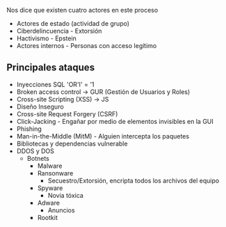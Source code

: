 Nos dice que existen cuatro actores en este proceso
- Actores de estado (actividad de grupo)
- Ciberdelincuencia - Extorsión
- Hactivismo - Epstein
- Actores internos - Personas con acceso legítimo
## Principales ataques
- Inyecciones SQL 'OR'I' = '1
- Broken access control -> GUR (Gestión de Usuarios y Roles)
- Cross-site Scripting (XSS) -> JS
- Diseño Inseguro
- Cross-site Request Forgery (CSRF)
- Click-Jacking - Engañar por medio de elementos invisibles en la GUI
- Phishing
- Man-in-the-Middle (MitM) - Alguien intercepta los paquetes
- Bibliotecas y dependencias vulnerable
- DDOS y DOS
	- Botnets
		- Malware
		- Ransonware
			- Secuestro/Extorsión, encripta todos los archivos del equipo
		- Spyware
			- Novia tóxica
		- Adware
			- Anuncios
		- Rootkit